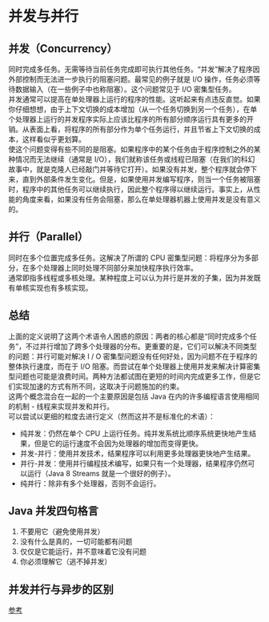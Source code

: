 # 并发与并行
  
## 并发（Concurrency）
同时完成多任务。无需等待当前任务完成即可执行其他任务。“并发”解决了程序因外部控制而无法进一步执行的阻塞问题。最常见的例子就是 I/O 操作，任务必须等待数据输入（在一些例子中也称阻塞）。这个问题常见于 I/O 密集型任务。  
并发通常可以提高在单处理器上运行的程序的性能。这听起来有点违反直觉。如果你仔细想想，由于上下文切换的成本增加（从一个任务切换到另一个任务），在单个处理器上运行的并发程序实际上应该比程序的所有部分顺序运行具有更多的开销。从表面上看，将程序的所有部分作为单个任务运行，并且节省上下文切换的成本，这样看似乎更划算。  
使这个问题变得有些不同的是阻塞。如果程序中的某个任务由于程序控制之外的某种情况而无法继续（通常是 I/O），我们就称该任务或线程已阻塞（在我们的科幻故事中，就是克隆人已经敲门并等待它打开）。如果没有并发，整个程序就会停下来，直到外部条件发生变化。但是，如果使用并发编写程序，则当一个任务被阻塞时，程序中的其他任务可以继续执行，因此整个程序得以继续运行。事实上，从性能的角度来看，如果没有任务会阻塞，那么在单处理器机器上使用并发是没有意义的。  
  
## 并行（Parallel）
同时在多个位置完成多任务。这解决了所谓的 CPU 密集型问题：将程序分为多部分，在多个处理器上同时处理不同部分来加快程序执行效率。  
通常即指多线程或多核处理。某种程度上可以认为并行是并发的子集，因为并发既有单核实现也有多核实现。  
  
## 总结
上面的定义说明了这两个术语令人困惑的原因：两者的核心都是“同时完成多个任务”，不过并行增加了跨多个处理器的分布。更重要的是，它们可以解决不同类型的问题：并行可能对解决 I / O 密集型问题没有任何好处，因为问题不在于程序的整体执行速度，而在于 I/O 阻塞。而尝试在单个处理器上使用并发来解决计算密集型问题也可能是浪费时间。两种方法都试图在更短的时间内完成更多工作，但是它们实现加速的方式有所不同，这取决于问题施加的约束。  
这两个概念混合在一起的一个主要原因是包括 Java 在内的许多编程语言使用相同的机制 - 线程来实现并发和并行。  
可以尝试以更细的粒度去进行定义（然而这并不是标准化的术语）：  
* 纯并发：仍然在单个 CPU 上运行任务。纯并发系统比顺序系统更快地产生结果，但是它的运行速度不会因为处理器的增加而变得更快。
* 并发-并行：使用并发技术，结果程序可以利用更多处理器更快地产生结果。
* 并行-并发：使用并行编程技术编写，如果只有一个处理器，结果程序仍然可以运行（Java 8 Streams 就是一个很好的例子）。
* 纯并行：除非有多个处理器，否则不会运行。  
  
## Java 并发四句格言
1. 不要用它（避免使用并发）
2. 没有什么是真的，一切可能都有问题
3. 仅仅是它能运行，并不意味着它没有问题
4. 你必须理解它（逃不掉并发）  
  
## 并发并行与异步的区别
[参考](./异步与同步.md#异步与并发并行的区别)  
